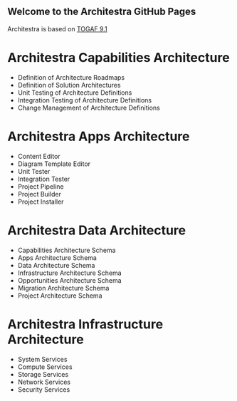 ## Welcome to the Architestra GitHub Pages

Architestra is based on [TOGAF 9.1](http://pubs.opengroup.org/architecture/togaf9-doc/arch/index.html)

# Architestra Capabilities Architecture
- Definition of Architecture Roadmaps
- Definition of Solution Architectures
- Unit Testing of Architecture Definitions
- Integration Testing of Architecture Definitions
- Change Management of Architecture Definitions

# Architestra Apps Architecture
- Content Editor
- Diagram Template Editor
- Unit Tester
- Integration Tester
- Project Pipeline
- Project Builder
- Project Installer

# Architestra Data Architecture
- Capabilities Architecture Schema
- Apps Architecture Schema
- Data Architecture Schema
- Infrastructure Architecture Schema
- Opportunities Architecture Schema
- Migration Architecture Schema
- Project Architecture Schema

# Architestra Infrastructure Architecture
- System Services
- Compute Services
- Storage Services
- Network Services
- Security Services

